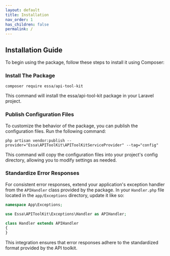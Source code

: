 ```yaml
---
layout: default
title: Installation
nav_order: 1
has_children: false
permalink: /
---
```


## **Installation Guide**
To begin using the package, follow these steps to install it using Composer:

### Install The Package
```
composer require essa/api-tool-kit
```
This command will install the essa/api-tool-kit package in your Laravel project.
### Publish Configuration Files
To customize the behavior of the package, you can publish the configuration files. Run the following command:
```
php artisan vendor:publish --provider="Essa\APIToolKit\APIToolKitServiceProvider" --tag="config"
```
This command will copy the configuration files into your project's config directory, allowing you to modify settings as needed.

### Standardize Error Responses
For consistent error responses, extend your application's exception handler from the `APIHandler` class provided by the package. In your `Handler.php` file located in the `app/Exceptions` directory, update it like so:

```php
namespace App\Exceptions;

use Essa\APIToolKit\Exceptions\Handler as APIHandler;

class Handler extends APIHandler
{
}

```
This integration ensures that error responses adhere to the standardized format provided by the API toolkit.
